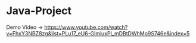 # Java-Project
Demo Video -> https://www.youtube.com/watch?v=FhxY3NBZ8zg&list=PLu17_eU6-GlmiuxPl_mDBtDWhMo9S746e&index=5
